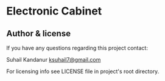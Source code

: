 # Electronic Cabinet
## Author & license

If you have any questions regarding this project contact:

Suhail Kandanur <ksuhail7@gmail.com>

For licensing info see LICENSE file in project's root directory.
